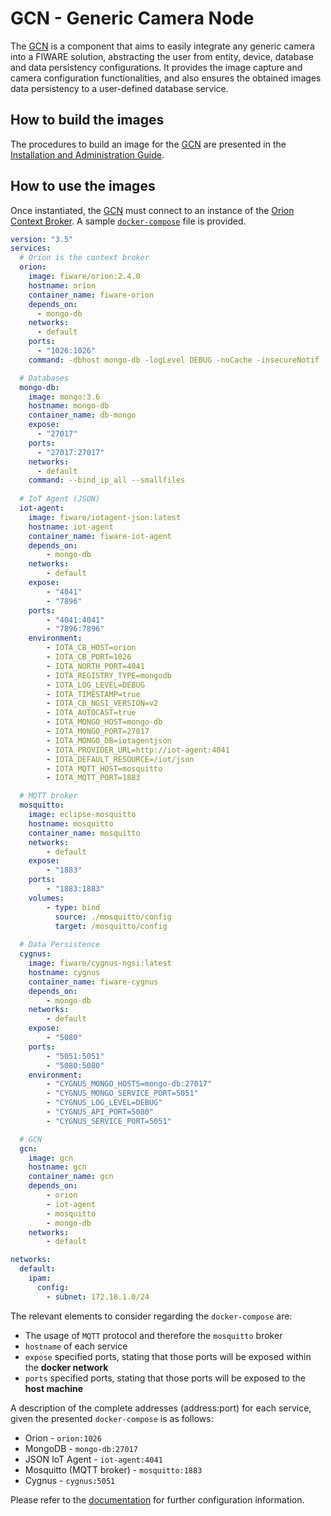 # GCN - Generic Camera Node

The [GCN](../) is a component that aims to easily integrate any generic camera into a FIWARE solution, abstracting the user from entity, device, database and data persistency configurations. It provides the image capture and camera configuration functionalities, and also ensures the obtained images data persistency to a user-defined database service.

## How to build the images

The procedures to build an image for the [GCN](../) are presented in the [Installation and Administration Guide](../docs/installationguide.md).

## How to use the images

Once instantiated, the [GCN](../) must connect to an instance of the [Orion Context Broker](https://fiware-orion.readthedocs.io/en/latest/). A sample [`docker-compose`](docker-compose.yml) file is provided.

```yml
version: "3.5"
services:
  # Orion is the context broker
  orion:
    image: fiware/orion:2.4.0
    hostname: orion
    container_name: fiware-orion
    depends_on:
      - mongo-db
    networks:
      - default
    ports:
      - "1026:1026"
    command: -dbhost mongo-db -logLevel DEBUG -noCache -insecureNotif

  # Databases
  mongo-db:
    image: mongo:3.6
    hostname: mongo-db
    container_name: db-mongo
    expose:
      - "27017"
    ports:
      - "27017:27017"
    networks:
      - default
    command: --bind_ip_all --smallfiles
  
  # IoT Agent (JSON)
  iot-agent:
    image: fiware/iotagent-json:latest
    hostname: iot-agent
    container_name: fiware-iot-agent
    depends_on:
        - mongo-db
    networks:
        - default
    expose:
        - "4041"
        - "7896"
    ports:
        - "4041:4041"
        - "7896:7896"
    environment:
        - IOTA_CB_HOST=orion
        - IOTA_CB_PORT=1026
        - IOTA_NORTH_PORT=4041
        - IOTA_REGISTRY_TYPE=mongodb
        - IOTA_LOG_LEVEL=DEBUG
        - IOTA_TIMESTAMP=true
        - IOTA_CB_NGSI_VERSION=v2
        - IOTA_AUTOCAST=true
        - IOTA_MONGO_HOST=mongo-db
        - IOTA_MONGO_PORT=27017
        - IOTA_MONGO_DB=iotagentjson
        - IOTA_PROVIDER_URL=http://iot-agent:4041
        - IOTA_DEFAULT_RESOURCE=/iot/json
        - IOTA_MQTT_HOST=mosquitto
        - IOTA_MQTT_PORT=1883

  # MQTT broker
  mosquitto:
    image: eclipse-mosquitto
    hostname: mosquitto
    container_name: mosquitto
    networks:
        - default
    expose:
        - "1883"
    ports:
        - "1883:1883"
    volumes:
        - type: bind
          source: ./mosquitto/config
          target: /mosquitto/config
  
  # Data Persistence
  cygnus:
    image: fiware/cygnus-ngsi:latest
    hostname: cygnus
    container_name: fiware-cygnus
    depends_on:
        - mongo-db
    networks:
        - default
    expose:
        - "5080"
    ports:
        - "5051:5051"
        - "5080:5080"
    environment:
        - "CYGNUS_MONGO_HOSTS=mongo-db:27017"
        - "CYGNUS_MONGO_SERVICE_PORT=5051"
        - "CYGNUS_LOG_LEVEL=DEBUG"
        - "CYGNUS_API_PORT=5080"
        - "CYGNUS_SERVICE_PORT=5051"

  # GCN
  gcn:
    image: gcn
    hostname: gcn
    container_name: gcn
    depends_on:
        - orion
        - iot-agent
        - mosquitto
        - mongo-db
    networks:
        - default

networks:
  default:
    ipam:
      config:
        - subnet: 172.18.1.0/24
```

The relevant elements to consider regarding the `docker-compose` are:

- The usage of `MQTT` protocol and therefore the `mosquitto` broker
- `hostname` of each service
- `expose` specified ports, stating that those ports will be exposed within the **docker network**
- `ports` specified ports, stating that those ports will be exposed to the **host machine**

A description of the complete addresses (address:port) for each service, given the presented `docker-compose` is as follows:

- Orion - `orion:1026`
- MongoDB - `mongo-db:27017`
- JSON IoT Agent - `iot-agent:4041`
- Mosquitto (MQTT broker) - `mosquitto:1883`
- Cygnus - `cygnus:5051`

Please refer to the [documentation](../gcn/docs) for further configuration information.
